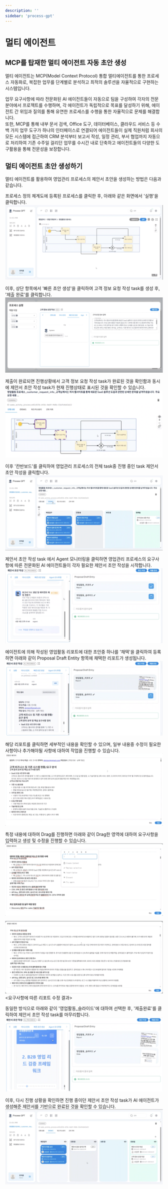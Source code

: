 ```yaml
---
description: ''
sidebar: 'process-gpt'
---
```


# 멀티 에이전트

## MCP를 탑재한 멀티 에이전트 자동 초안 생성

멀티 에이전트는 MCP(Model Context Protocol) 통합 멀티에이전트를 통한 프로세스 자동화로, 복잡한 업무를 단계별로 분석하고 최적의 솔루션을 자율적으로 구현하는 시스템입니다.

업무 요구사항에 따라 전문화된 AI 에이전트들이 자동으로 팀을 구성하여 각자의 전문 분야에서 프로젝트를 수행하며, 각 에이전트가 독립적으로 목표를 달성하기 위해, 에이전트 간 위임과 질의를 통해 유연한 프로세스를 수행을 통한 자율적으로 문제를 해결합니다. <br>
또한, MCP를 통해 내부 문서 검색, Office 도구, 데이터베이스, 클라우드 서비스 등 수백 가지 업무 도구가 하나의 인터페이스로 연결되어 에이전트들이 실제 직원처럼 회사의 모든 시스템에 접근하여 CRM 분석부터 보고서 작성, 일정 관리, 부서 협업까지 자동으로 처리하여 기존 수주일 걸리던 업무를 수시간 내로 단축하고 에이전트들의 다양한 도구활용을 통해 전문성을 보장합니다.

## 멀티 에이전트 초안 생성하기

멀티 에이전트를 활용하여 영업관리 프로세스의 제안서 초안을 생성하는 방법은 다음과 같습니다.

프로세스 정의 체계도에 등록된 프로세스를 클릭한 후, 아래와 같은 화면에서 '실행'을 클릭합니다. <br>
![](../../uengine-image/process-gpt/multi-agent/1.프로세스-실행.png)

이후, 상단 항목에서 '빠른 초안 생성'을 클릭하여 고객 정보 요청 작성 task를 생성 후, '제출 완료'를 클릭합니다. <br>
![](../../uengine-image/process-gpt/multi-agent/2.초안생성.png)

제출이 완료되면 진행상황에서 고객 정보 요청 작성 task가 완료된 것을 확인함과 동시에 제안서 초안 작성 task가 현재 진행상태로 표시된 것을 확인할 수 있습니다. <br>
![](../../uengine-image/process-gpt/multi-agent/3.진행상황.png)

이후 '칸반보드'를 클릭하여 영업관리 프로세스의 전체 task중 진행 중인 task 제안서 초안 작성을 클릭합니다. <br>
![](../../uengine-image/process-gpt/multi-agent/4.칸반보드.png)

제안서 초안 작성 task 에서 Agent 모니터링을 클릭하면 영업관리 프로세스의 요구사항에 따른 전문화된 AI 에이전트들이 각자 필요한 제안서 초안 작성을 시작합니다. <br>
![](../../uengine-image/process-gpt/multi-agent/5.Agent-모니터링.png)

에이전트에 의해 작성된 영업활동 리포트에 대한 초안중 하나를 '채택'을 클릭하여 등록하면 아래와 같이 Proposal Draft Entity 항목에 채택한 리포트가 생성됩니다. <br>
![](../../uengine-image/process-gpt/multi-agent/7.에이전트-업무-채택.png)

해당 리포트를 클릭하면 세부적인 내용을 확인할 수 있으며, 일부 내용중 수정이 필요한 사항이나 추가해야될 사항에 대하여 작업을 진행할 수 있습니다. <br>
![](../../uengine-image/process-gpt/multi-agent/8.에이전트-업무내역-세부-확인.png)

특정 내용에 대하여 Drag를 진행하면 아래와 같이 Drag한 영역에 대하여 요구사항을 입력하고 생성 및 수정을 진행할 수 있습니다. <br>
![](../../uengine-image/process-gpt/multi-agent/9.에이전트-업무-수정.png)

![](../../uengine-image/process-gpt/multi-agent/10.애이전트-업무-수정-결과.png) <br>
<요구사항에 따른 리포트 수정 결과>

동일한 방식으로 아래와 같이 '영업활동_슬라이드'에 대하여 선택한 후, '제출완료'를 클릭하여 제안서 초안 작성 task를 마무리합니다.
![](../../uengine-image/process-gpt/multi-agent/11.에이전트-최종-선택.png)

이후, 다시 진행 상황을 확인하면 진행 중이던 제안서 초안 작성 task가 AI 에이전트가 생성해준 제안서를 기반으로 완료된 것을 확인할 수 있습니다.
![](../../uengine-image/process-gpt/multi-agent/12.제안서-초안-작성-끝.png)
